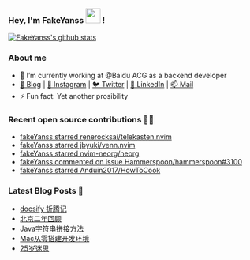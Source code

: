 ### Hey, I'm FakeYanss <img src="https://media.giphy.com/media/hvRJCLFzcasrR4ia7z/giphy.gif" width="30px"> !

[![FakeYanss's github stats](https://github-readme-stats.vercel.app/api?username=fakeyanss&count_private=true&line_height=24&show_icons=true&theme=nord)](https://github.com/fakeyanss)
<!-- [![FakeYanss's Top Langs](https://github-readme-stats.vercel.app/api/top-langs/?username=fakeyanss&layout=compact&hide=html&langs_count=9)](https://github.com/fakeyanss) -->

### About me

<!-- —————— ฅ՞•ﻌ•՞ฅ♥︎ —————— -->
- 🔭 I’m currently working at @Baidu ACG as a backend developer
- [🦓 Blog](https://foreti.me)  |  [📸 Instagram](https://www.instagram.com/fakeyanss/)  |  [🐦 Twitter](https://twitter.com/fakeYanss)  |  [💼 LinkedIn](https://www.linkedin.com/in/foretime)  |  [📫 Mail](mailto:yanshisangc@gmail.com)
- ⚡ Fun fact: Yet another prosibility
<!-- ———————ʕ·͡ˑ·ཻʔ♥︎  ——————— -->


### Recent open source contributions 👨‍💻

<!-- GITHUB:START -->
- [fakeYanss starred renerocksai/telekasten.nvim](https://github.com/renerocksai/telekasten.nvim)
- [fakeYanss starred jbyuki/venn.nvim](https://github.com/jbyuki/venn.nvim)
- [fakeYanss starred nvim-neorg/neorg](https://github.com/nvim-neorg/neorg)
- [fakeYanss commented on issue Hammerspoon/hammerspoon#3100](https://github.com/Hammerspoon/hammerspoon/issues/3100#issuecomment-1049984883)
- [fakeYanss starred Anduin2017/HowToCook](https://github.com/Anduin2017/HowToCook)
<!-- GITHUB:END -->

### Latest Blog Posts 📕
<!-- BLOG:START -->
- [docsify 折腾记](https://foreti.me/blog/2021/05/09/docsify-build/)
- [北京二年回顾](https://foreti.me/blog/2021/03/29/2-years-in-beijing/)
- [Java字符串拼接方法](https://foreti.me/blog/2021/03/26/java-string-cancat/)
- [Mac从零搭建开发环境](https://foreti.me/blog/2021/03/14/setup-env-on-mac/)
- [25岁迷思](https://foreti.me/blog/2021/01/09/thinking-at-25-years-old/)
<!-- BLOG:END -->
